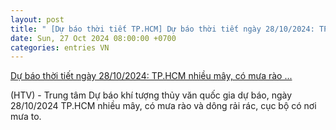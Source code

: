 ```yaml
---
layout: post
title: " [Dự báo thời tiết TP.HCM] Dự báo thời tiết ngày 28/10/2024: TP.HCM nhiều mây, có mưa rào ..."
date: Sun, 27 Oct 2024 08:00:00 +0700
categories: entries VN
---
```

[Dự báo thời tiết ngày 28/10/2024: TP.HCM nhiều mây, có mưa rào ...](https://htv.com.vn/du-bao-thoi-tiet-ngay-28102024-tphcm-nhieu-may-co-mua-rao-va-dong-rai-rac-cuc-bo-co-noi-mua-to)

(HTV) - Trung tâm Dự báo khí tượng thủy văn quốc gia dự báo, ngày 28/10/2024 TP.HCM nhiều mây, có mưa rào và dông rải rác, cục bộ có nơi mưa to.

